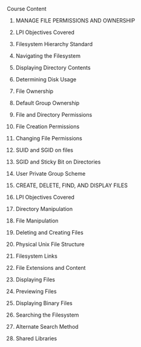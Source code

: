 Course Content

1. MANAGE FILE PERMISSIONS AND OWNERSHIP
1. LPI Objectives Covered
2. Filesystem Hierarchy Standard
3. Navigating the Filesystem
4. Displaying Directory Contents
5. Determining Disk Usage
6. File Ownership
7. Default Group Ownership
8. File and Directory Permissions
9. File Creation Permissions
10. Changing File Permissions
11. SUID and SGID on files
12. SGID and Sticky Bit on Directories
13. User Private Group Scheme


2. CREATE, DELETE, FIND, AND DISPLAY FILES
1. LPI Objectives Covered
2. Directory Manipulation
3. File Manipulation
4. Deleting and Creating Files
5. Physical Unix File Structure
6. Filesystem Links
7. File Extensions and Content
8. Displaying Files
9. Previewing Files
10. Displaying Binary Files
11. Searching the Filesystem
12. Alternate Search Method
13. Shared Libraries
